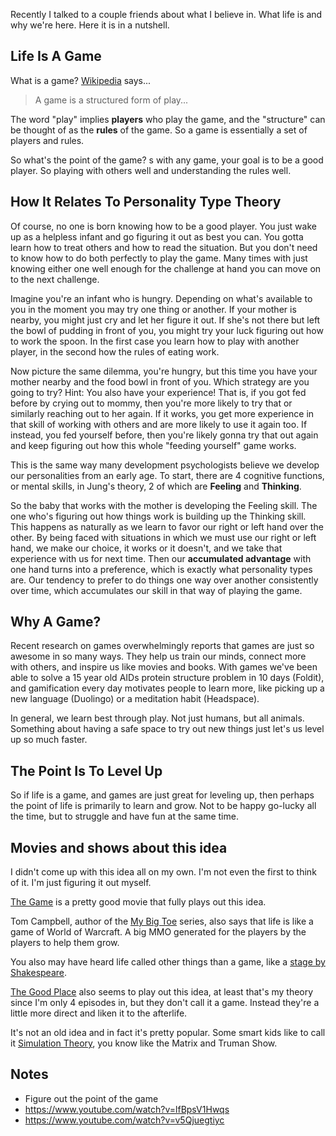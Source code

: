 Recently I talked to a couple friends about what I believe in. What life is and why we're here. Here it is in a nutshell.


## Life Is A Game

What is a game? [Wikipedia](https://en.wikipedia.org/wiki/Game) says...

> A game is a structured form of play...

The word "play" implies **players** who play the game, and the "structure" can be thought of as the **rules** of the game. So a game is essentially a set of players and rules.

So what's the point of the game? s with any game, your goal is to be a good player. So playing with others well and understanding the rules well.


## How It Relates To Personality Type Theory

Of course, no one is born knowing how to be a good player. You just wake up as a helpless infant and go figuring it out as best you can. You gotta learn how to treat others and how to read the situation. But you don't need to know how to do both perfectly to play the game. Many times with just knowing either one well enough for the challenge at hand you can move on to the next challenge.

Imagine you're an infant who is hungry. Depending on what's available to you in the moment you may try one thing or another. If your mother is nearby, you might just cry and let her figure it out. If she's not there but left the bowl of pudding in front of you, you might try your luck figuring out how to work the spoon. In the first case you learn how to play with another player, in the second how the rules of eating work.

Now picture the same dilemma, you're hungry, but this time you have your mother nearby and the food bowl in front of you. Which strategy are you going to try? Hint: You also have your experience! That is, if you got fed before by crying out to mommy, then you're more likely to try that or similarly reaching out to her again. If it works, you get more experience in that skill of working with others and are more likely to use it again too. If instead, you fed yourself before, then you're likely gonna try that out again and keep figuring out how this whole "feeding yourself" game works.

This is the same way many development psychologists believe we develop our personalities from an early age. To start, there are 4 cognitive functions, or mental skills, in Jung's theory, 2 of which are **Feeling** and **Thinking**.

So the baby that works with the mother is developing the Feeling skill. The one who's figuring out how things work is building up the Thinking skill. This happens as naturally as we learn to favor our right or left hand over the other. By being faced with situations in which we must use our right or left hand, we make our choice, it works or it doesn't, and we take that experience with us for next time. Then our **accumulated advantage** with one hand turns into a preference, which is exactly what personality types are. Our tendency to prefer to do things one way over another consistently over time, which accumulates our skill in that way of playing the game.


## Why A Game?

Recent research on games overwhelmingly reports that games are just so awesome in so many ways. They help us train our minds, connect more with others, and inspire us like movies and books. With games we've been able to solve a 15 year old AIDs protein structure problem in 10 days (Foldit), and gamification every day motivates people to learn more, like picking up a new language (Duolingo) or a meditation habit (Headspace).

In general, we learn best through play. Not just humans, but all animals. Something about having a safe space to try out new things just let's us level up so much faster.

## The Point Is To Level Up

So if life is a game, and games are just great for leveling up, then perhaps the point of life is primarily to learn and grow. Not to be happy go-lucky all the time, but to struggle and have fun at the same time.


## Movies and shows about this idea

I didn't come up with this idea all on my own. I'm not even the first to think of it. I'm just figuring it out myself.

[The Game](https://www.imdb.com/title/tt0119174) is a pretty good movie that fully plays out this idea.

Tom Campbell, author of the [My Big Toe]() series, also says that life is like a game of World of Warcraft. A big MMO generated for the players by the players to help them grow.

You also may have heard life called other things than a game, like a [stage by Shakespeare](https://www.poetryfoundation.org/poems/56966/speech-all-the-worlds-a-stage).

[The Good Place]() also seems to play out this idea, at least that's my theory since I'm only 4 episodes in, but they don't call it a game. Instead they're a little more direct and liken it to the afterlife.

It's not an old idea and in fact it's pretty popular. Some smart kids like to call it [Simulation Theory](), you know like the Matrix and Truman Show.


## Notes

- Figure out the point of the game
- https://www.youtube.com/watch?v=lfBpsV1Hwqs
- https://www.youtube.com/watch?v=v5Qjuegtiyc

